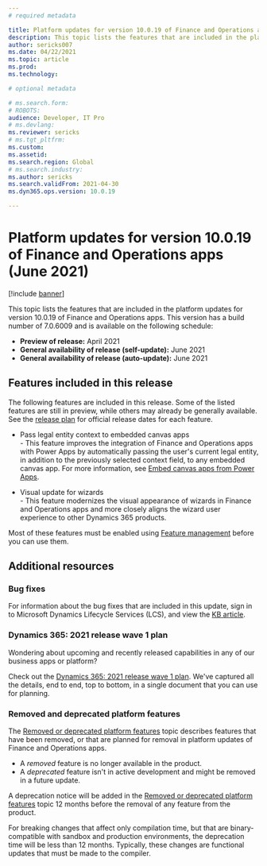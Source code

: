 ```yaml
---
# required metadata

title: Platform updates for version 10.0.19 of Finance and Operations apps (June 2021)
description: This topic lists the features that are included in the platform updates for version 10.0.19 of Finance and Operations apps.
author: sericks007
ms.date: 04/22/2021
ms.topic: article
ms.prod: 
ms.technology: 

# optional metadata

# ms.search.form: 
# ROBOTS: 
audience: Developer, IT Pro
# ms.devlang: 
ms.reviewer: sericks
# ms.tgt_pltfrm: 
ms.custom: 
ms.assetid:
ms.search.region: Global
# ms.search.industry: 
ms.author: sericks
ms.search.validFrom: 2021-04-30
ms.dyn365.ops.version: 10.0.19

---
```

# Platform updates for version 10.0.19 of Finance and Operations apps (June 2021)

[!include [banner](../includes/banner.md)]

This topic lists the features that are included in the platform updates for version 10.0.19 of Finance and Operations apps. This version has a build number of 7.0.6009 and is available on the following schedule:

- **Preview of release:** April 2021
- **General availability of release (self-update):** June 2021
- **General availability of release (auto-update):** June 2021

## Features included in this release

The following features are included in this release. Some of the listed features are still in preview, while others may already be generally available. See the [release plan](/dynamics365-release-plan/2021wave1/finance-operations/finance-operations-crossapp-capabilities/planned-features) for official release dates for each feature.

-  Pass legal entity context to embedded canvas apps<br> - This feature improves the integration of Finance and Operations apps with Power Apps by automatically passing the user's current legal entity, in addition to the previously selected context field, to any embedded canvas app. For more information, see [Embed canvas apps from Power Apps](../../fin-ops/get-started/embed-power-apps.md).

-  Visual update for wizards<br> - This feature modernizes the visual appearance of wizards in Finance and Operations apps and more closely aligns the wizard user experience to other Dynamics 365 products.

Most of these features must be enabled using [Feature management](../../fin-ops/get-started/feature-management/feature-management-overview.md) before you can use them.

## Additional resources

### Bug fixes

For information about the bug fixes that are included in this update, sign in to Microsoft Dynamics Lifecycle Services (LCS), and view the [KB article](https://fix.lcs.dynamics.com/Issue/Details?bugId=575415).

### Dynamics 365: 2021 release wave 1 plan

Wondering about upcoming and recently released capabilities in any of our business apps or platform?

Check out the [Dynamics 365: 2021 release wave 1 plan](/dynamics365-release-plan/2021wave1/). We've captured all the details, end to end, top to bottom, in a single document that you can use for planning.

### Removed and deprecated platform features

The [Removed or deprecated platform features](removed-deprecated-features-platform-updates.md) topic describes features that have been removed, or that are planned for removal in platform updates of Finance and Operations apps.

- A *removed* feature is no longer available in the product.
- A *deprecated* feature isn't in active development and might be removed in a future update.

A deprecation notice will be added in the [Removed or deprecated platform features](removed-deprecated-features-platform-updates.md) topic 12 months before the removal of any feature from the product.

For breaking changes that affect only compilation time, but that are binary-compatible with sandbox and production environments, the deprecation time will be less than 12 months. Typically, these changes are functional updates that must be made to the compiler.
